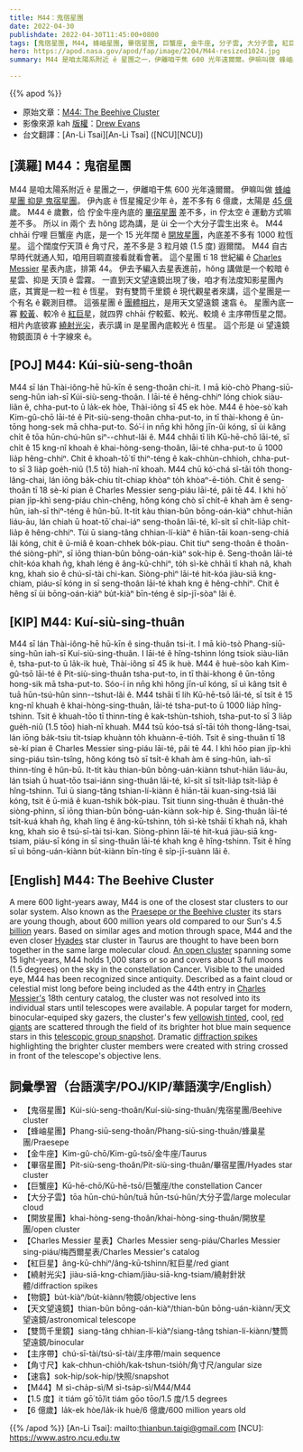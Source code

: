 ```yaml
---
title: M44：鬼宿星團
date: 2022-04-30
publishdate: 2022-04-30T11:45:00+0800
tags: [鬼宿星團, M44, 蜂岫星團, 畢宿星團, 巨蟹座, 金牛座, 分子雲, 大分子雲, 紅巨星, 天文望遠鏡, 雙筒千里鏡, 開放星團, Charles Messier 星表, Messier 星表, 物鏡, 主序帶, 角寸尺, 速翕]
hero: https://apod.nasa.gov/apod/fap/image/2204/M44-resized1024.jpg
summary: M44 是咱太陽系附近 ê 星團之一，伊離咱干焦 600 光年遠爾爾。伊嘛叫做 蜂岫星團 抑是 鬼宿星團。

---
```


{{% apod %}}

- 原始文章：[M44: The Beehive Cluster](https://apod.nasa.gov/apod/ap220430.html)
- 影像來源 kah [版權][copyright]：[Drew Evans](https://www.astrobin.com/users/DrewJEvans/)
- 台文翻譯：[An-Li Tsai][An-Li Tsai] ([NCU][NCU])

## [漢羅] M44：鬼宿星團
M44 是咱太陽系附近 ê 星團之一，伊離咱干焦 600 光年遠爾爾。
伊嘛叫做 [蜂岫星團 抑是 鬼宿星團][Praesepe or the Beehive cluster]。
伊內底 ê 恆星攏足少年 ê，差不多有 6 億歲，太陽是 [45 億][billion] 歲。
M44 ê 歲數，佮 佇金牛座內底的 [畢宿星團][Hyades] 差不多，in 佇太空 ê 運動方式嘛差不多。
所以 in 兩个 去 hŏng 認為講，是 ùi 仝一个大分子雲生出來 ê。
M44 chhāi 佇哩 巨蟹座 內底，是一个 15 光年闊 ê [開放星團][An open cluster]，內底差不多有 1000 粒恆星。
這个闊度佇天頂 ê 角寸尺，差不多是 3 粒月娘 (1.5 度) 遐爾闊。
M44 自古早時代就通人知，咱用目睭直接看就看會著。
這个星團 tī 18 世紀編 ê [Charles Messier][Charles Messier's] 星表內底，排第 44。
伊去予編入去星表進前，hŏng 講做是一个較暗 ê 星雲、抑是 天頂 ê 雲霧。
一直到天文望遠鏡出現了後，咱才有法度知影星團內底，其實是一粒一粒 ê 恆星。
對有雙筒千里鏡 ê 現代觀星者來講，這个星團是一个有名 ê 觀測目標。
這張星團 ê [團體相片][telescopic group snapshot]，是用天文望遠鏡 速翕 ê。
星團內底一寡 [較黃][yellowish tinted]、較冷 ê [紅巨星][red giants]，就四界 chhāi 佇較藍、較光、較燒 ê 主序帶恆星之間。
相片內底彼寡 [繞射光尖][diffraction spikes]，表示講 in 是星團內底較光 ê 恆星。
這个形是 ùi 望遠鏡 物鏡面頂 ê 十字線來 ê。



## [POJ] M44: Kúi-siù-seng-thoân
M44 sī lán Thài-iông-hē hū-kīn ê seng-thoân chi-it.
I mā kiò-chò Phang-siū-seng-hûn iah-sī Kúi-siù-seng-thoân.
I lāi-té ê hêng-chhiⁿ lóng chiok siàu-liân ê, chha-put-to ū la̍k-ek hòe, Thài-iông sī 45 ek hòe.
M44 ê hòe-sò͘ kah Kim-gû-chō lāi-té ê Pit-siù-seng-thoân chha-put-to, in tī thài-khong ê ūn-tōng hong-sek mā chha-put-to.
Só͘-í in nn̄g khì hŏng jīn-ûi kóng, sī ùi kâng chi̍t ê tōa hūn-chú-hûn siⁿ--chhut-lâi ê.
M44 chhāi tī lih Kū-hē-chō lāi-té, sī chi̍t ê 15 kng-nî khoah ê khai-hòng-seng-thoân, lāi-té chha-put-to ū 1000 lia̍p hêng-chhiⁿ.
Chit ê khoah-tō͘ tī thiⁿ-téng ê kak-chhùn-chhioh, chha-put-to sī 3 lia̍p goe̍h-niû (1.5 tō͘) hiah-nī khoah.
M44 chū kó͘-chá sî-tāi to̍h thong-lâng-chai, lán iōng ba̍k-chiu ti̍t-chiap khòaⁿ to̍h khòaⁿ-ē-tio̍h.
Chit ê seng-thoân tī 18 sè-kí pian ê Charles Messier seng-piáu lāi-té, pâi tē 44.
I khì hō͘ pian ji̍p-khì seng-piáu chìn-chêng, hŏng kóng chò sī chi̍t-ê khah àm ê seng-hûn, iah-sī thiⁿ-téng ê hûn-bū.
It-ti̍t kàu thian-bûn bōng-oán-kiàⁿ chhut-hiān liáu-āu, lán chiah ū hoat-tō͘ chai-iáⁿ seng-thoân lāi-té, kî-si̍t sī chi̍t-lia̍p chi̍t-lia̍p ê hêng-chhiⁿ.
Tùi ū siang-tâng chhian-lí-kiàⁿ ê hiān-tāi koan-seng-chiá lâi kóng, chit ê ū-miâ ê koan-chhek bo̍k-piau.
Chit tiuⁿ seng-thoân ê thoân-thé siòng-phìⁿ, sī iōng thian-bûn bōng-oán-kiàⁿ sok-hip ê.
Seng-thoân lāi-té chi̍t-kóa khah n̂g, khah léng ê âng-kū-chhiⁿ, to̍h sì-kè chhāi tī khah nâ, khah kng, khah sio ê chú-sī-tài chi-kan.
Siòng-phìⁿ lāi-té hit-kóa jiàu-siā kng-chiam, piáu-sī kóng in sī seng-thoân lāi-té khah kng ê hêng-chhiⁿ.
Chit ê hêng sī ùi bōng-oán-kiàⁿ bu̍t-kiàⁿ bīn-téng ê si̍p-jī-sòaⁿ lâi ê.


## [KIP] M44: Kuí-siù-sing-thuân
M44 sī lán Thài-iông-hē hū-kīn ê sing-thuân tsi-it.
I mā kiò-tsò Phang-siū-sing-hûn iah-sī Kuí-siù-sing-thuân.
I lāi-té ê hîng-tshinn lóng tsiok siàu-liân ê, tsha-put-to ū la̍k-ik huè, Thài-iông sī 45 ik huè.
M44 ê huè-sòo kah Kim-gû-tsō lāi-té ê Pit-siù-sing-thuân tsha-put-to, in tī thài-khong ê ūn-tōng hong-sik mā tsha-put-to.
Sóo-í in nn̄g khì hŏng jīn-uî kóng, sī uì kâng tsi̍t ê tuā hūn-tsú-hûn sinn--tshut-lâi ê.
M44 tshāi tī lih Kū-hē-tsō lāi-té, sī tsi̍t ê 15 kng-nî khuah ê khai-hòng-sing-thuân, lāi-té tsha-put-to ū 1000 lia̍p hîng-tshinn.
Tsit ê khuah-tōo tī thinn-tíng ê kak-tshùn-tshioh, tsha-put-to sī 3 lia̍p gue̍h-niû (1.5 tōo) hiah-nī khuah.
M44 tsū kóo-tsá sî-tāi to̍h thong-lâng-tsai, lán iōng ba̍k-tsiu ti̍t-tsiap khuànn to̍h khuànn-ē-tio̍h.
Tsit ê sing-thuân tī 18 sè-kí pian ê Charles Messier sing-piáu lāi-té, pâi tē 44.
I khì hōo pian ji̍p-khì sing-piáu tsìn-tsîng, hŏng kóng tsò sī tsi̍t-ê khah àm ê sing-hûn, iah-sī thinn-tíng ê hûn-bū.
It-ti̍t kàu thian-bûn bōng-uán-kiànn tshut-hiān liáu-āu, lán tsiah ū huat-tōo tsai-iánn sing-thuân lāi-té, kî-si̍t sī tsi̍t-lia̍p tsi̍t-lia̍p ê hîng-tshinn.
Tuì ū siang-tâng tshian-lí-kiànn ê hiān-tāi kuan-sing-tsiá lâi kóng, tsit ê ū-miâ ê kuan-tshik bo̍k-piau.
Tsit tiunn sing-thuân ê thuân-thé siòng-phìnn, sī iōng thian-bûn bōng-uán-kiànn sok-hip ê.
Sing-thuân lāi-té tsi̍t-kuá khah n̂g, khah líng ê âng-kū-tshinn, to̍h sì-kè tshāi tī khah nâ, khah kng, khah sio ê tsú-sī-tài tsi-kan.
Siòng-phìnn lāi-té hit-kuá jiàu-siā kng-tsiam, piáu-sī kóng in sī sing-thuân lāi-té khah kng ê hîng-tshinn.
Tsit ê hîng sī uì bōng-uán-kiànn bu̍t-kiànn bīn-tíng ê si̍p-jī-suànn lâi ê.



## [English] M44: The Beehive Cluster
A mere 600 light-years away, M44 is one of the closest star clusters to our solar system.
Also known as the [Praesepe or the Beehive cluster][Praesepe or the Beehive cluster] its stars are young though, about 600 million years old compared to our Sun's 4.5 [billion][billion] years.
Based on similar ages and motion through space, M44 and the even closer [Hyades][Hyades] star cluster in Taurus are thought to have been born together in the same large molecular cloud.
[An open cluster][An open cluster] spanning some 15 light-years, M44 holds 1,000 stars or so and covers about 3 full moons (1.5 degrees) on the sky in the constellation Cancer.
Visible to the unaided eye, M44 has been recognized since antiquity.
Described as a faint cloud or celestial mist long before being included as the 44th entry in [Charles Messier's][Charles Messier's] 18th century catalog, the cluster was not resolved into its individual stars until telescopes were available.
A popular target for modern, binocular-equiped sky gazers, the cluster's few [yellowish tinted][yellowish tinted], cool, [red giants][red giants] are scattered through the field of its brighter hot blue main sequence stars in this [telescopic group snapshot][telescopic group snapshot].
Dramatic [diffraction spikes][diffraction spikes] highlighting the brighter cluster members were created with string crossed in front of the telescope's objective lens.

## 詞彙學習（台語漢字/POJ/KIP/華語漢字/English）
- 【鬼宿星團】Kúi-siù-seng-thoân/Kuí-siù-sing-thuân/鬼宿星團/Beehive cluster
- 【蜂岫星團】Phang-siū-seng-thoân/Phang-siū-sing-thuân/蜂巢星團/Praesepe
- 【金牛座】Kim-gû-chō/Kim-gû-tsō/金牛座/Taurus
- 【畢宿星團】Pit-siù-seng-thoân/Pit-siù-sing-thuân/畢宿星團/Hyades star cluster
- 【巨蟹座】Kū-hē-chō/Kū-hē-tsō/巨蟹座/the constellation Cancer
- 【大分子雲】tōa hūn-chú-hûn/tuā hūn-tsú-hûn/大分子雲/large molecular cloud
- 【開放星團】khai-hòng-seng-thoân/khai-hòng-sing-thuân/開放星團/open cluster
- 【Charles Messier 星表】Charles Messier seng-piáu/Charles Messier sing-piáu/梅西爾星表/Charles Messier's catalog
- 【紅巨星】âng-kū-chhiⁿ/âng-kū-tshinn/紅巨星/red giant
- 【繞射光尖】jiàu-siā-kng-chiam/jiàu-siā-kng-tsiam/繞射針狀體/diffraction spikes
- 【物鏡】bu̍t-kiàⁿ/bu̍t-kiànn/物鏡/objective lens
- 【天文望遠鏡】thian-bûn bōng-oán-kiàⁿ/thian-bûn bōng-uán-kiànn/天文望遠鏡/astronomical telescope
- 【雙筒千里鏡】siang-tâng chhian-lí-kiàⁿ/siang-tâng tshian-lí-kiànn/雙筒望遠鏡/binocular
- 【主序帶】chú-sī-tài/tsú-sī-tài/主序帶/main sequence
- 【角寸尺】kak-chhun-chio̍h/kak-tshun-tsio̍h/角寸尺/angular size
- 【速翕】sok-hip/sok-hip/快照/snapshot
- 【M44】M sì-cha̍p-sì/M sì-tsa̍p-sì/M44/M44
- 【1.5 度】it tiám gō͘ tō͘/it tiám gōo tōo/1.5 度/1.5 degrees
- 【6 億歲】la̍k-ek hòe/la̍k-ik huè/6 億歲/600 million years old

{{% /apod %}}
[An-Li Tsai]: mailto:thianbun.taigi@gmail.com
[NCU]: https://www.astro.ncu.edu.tw

[copyright]: https://apod.nasa.gov/apod/fap/lib/about_apod.html#srapply

[Praesepe or the Beehive cluster]:http://en.wikipedia.org/wiki/Beehive_Cluster
[billion]:http://www.kokogiak.com/megapenny/nine.asp
[Hyades]:https://apod.nasa.gov/apod/ap200122.html
[An open cluster]:http://en.wikipedia.org/wiki/Open_cluster
[Charles Messier's]:https://www.nasa.gov/content/explore-the-night-sky-hubble-s-messier-catalog-bio
[yellowish tinted]:https://apod.nasa.gov/apod/ap110211.html
[red giants]:https://apod.nasa.gov/apod/ap110408.html
[telescopic group snapshot]:https://www.astrobin.com/c7c1x9/
[diffraction spikes]:https://en.wikipedia.org/wiki/Diffraction_spike
